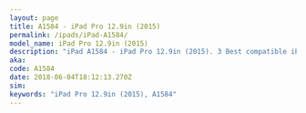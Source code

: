 ```yaml
---
layout: page
title: A1584 - iPad Pro 12.9in (2015)
permalink: /ipads/iPad-A1584/
model_name: iPad Pro 12.9in (2015)
description: "iPad A1584 - iPad Pro 12.9in (2015). 3 Best compatible iPad cases, pens, chargers and keyboards."
aka: 
code: A1584
date: 2018-06-04T18:12:13.270Z
sim: 
keywords: "iPad Pro 12.9in (2015), A1584"
---
```

